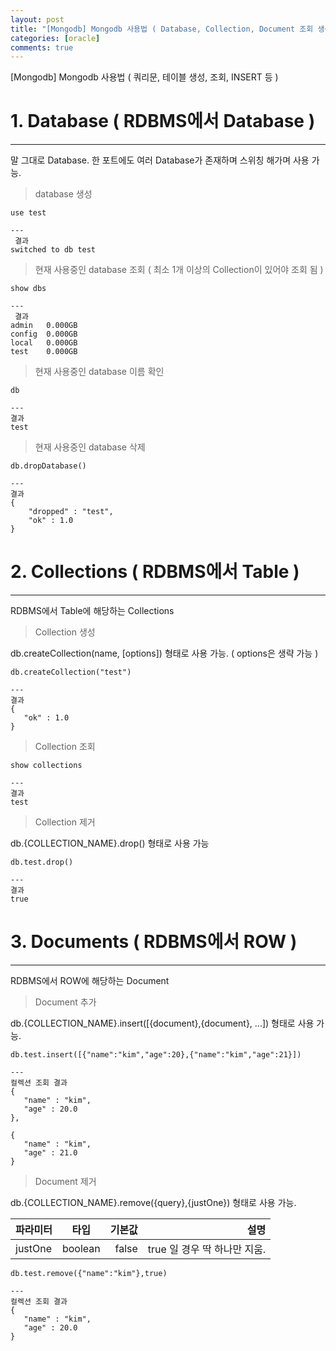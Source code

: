 ```yaml
---
layout: post
title: "[Mongodb] Mongodb 사용법 ( Database, Collection, Document 조회 생성 삭제 등 쿼리문 )"
categories: [oracle]
comments: true
---
```


[Mongodb] Mongodb 사용법 ( 쿼리문, 테이블 생성, 조회, INSERT 등 )



# 1. Database ( RDBMS에서 Database )

---

 말 그대로 Database. 한 포트에도 여러 Database가 존재하며 스위칭 해가며 사용 가능.
 
 
> database 생성
 
```
use test     

---
 결과
switched to db test
```

>현재 사용중인 database 조회 ( 최소 1개 이상의 Collection이 있어야 조회 됨 )

```
show dbs

--- 		      
 결과
admin   0.000GB
config  0.000GB
local   0.000GB
test    0.000GB
```

> 현재 사용중인 database 이름 확인

```
db					  

---
결과
test 
```

> 현재 사용중인 database 삭제

```
db.dropDatabase()

---
결과
{
    "dropped" : "test",
    "ok" : 1.0
} 
```



# 2. Collections ( RDBMS에서 Table )

---

 RDBMS에서 Table에 해당하는 Collections
 
>Collection 생성

 db.createCollection(name, [options]) 형태로 사용 가능. ( options은 생략 가능 )
 
 ```
db.createCollection("test")

---
 결과
{
    "ok" : 1.0
}

 ```
 
>Collection 조회
 
 ```
show collections  

---
 결과
test
 ```
 
>Collection 제거

 db.{COLLECTION_NAME}.drop() 형태로 사용 가능
 
 ```
db.test.drop()  

---
 결과
true
 ```
 
 
# 3. Documents ( RDBMS에서 ROW )

---

 RDBMS에서 ROW에 해당하는 Document
 
>Document 추가

 db.{COLLECTION_NAME}.insert([{document},{document}, ...]) 형태로 사용 가능. 
 
 ```
db.test.insert([{"name":"kim","age":20},{"name":"kim","age":21}])

---
 컬렉션 조회 결과
{
    "name" : "kim",
    "age" : 20.0
},

{
    "name" : "kim",
    "age" : 21.0
}
 ```
 
 >Document 제거

 db.{COLLECTION_NAME}.remove({query},{justOne}) 형태로 사용 가능.
 
| 파라미터 | 타입 | 기본값 | 설명 |
|---|:---:|---:|---:|
| justOne | boolean | false | true 일 경우 딱 하나만 지움. |
 
 ```
db.test.remove({"name":"kim"},true)

---
 컬렉션 조회 결과
{
    "name" : "kim",
    "age" : 20.0
}
 ```
 
